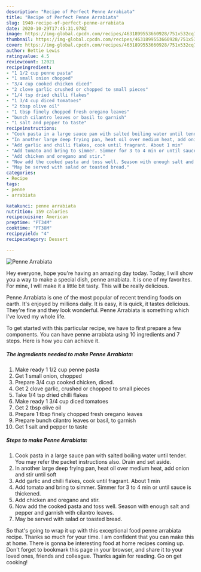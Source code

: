 ```yaml
---
description: "Recipe of Perfect Penne Arrabiata"
title: "Recipe of Perfect Penne Arrabiata"
slug: 1940-recipe-of-perfect-penne-arrabiata
date: 2020-10-29T17:45:31.978Z
image: https://img-global.cpcdn.com/recipes/4631899553660928/751x532cq70/penne-arrabiata-recipe-main-photo.jpg
thumbnail: https://img-global.cpcdn.com/recipes/4631899553660928/751x532cq70/penne-arrabiata-recipe-main-photo.jpg
cover: https://img-global.cpcdn.com/recipes/4631899553660928/751x532cq70/penne-arrabiata-recipe-main-photo.jpg
author: Bettie Lewis
ratingvalue: 4.5
reviewcount: 12021
recipeingredient:
- "1 1/2 cup penne pasta"
- "1 small onion chopped"
- "3/4 cup cooked chicken diced"
- "2 clove garlic crushed or chopped to small pieces"
- "1/4 tsp dried chilli flakes"
- "1 3/4 cup diced tomatoes"
- "2 tbsp olive oil"
- "1 tbsp finely chopped fresh oregano leaves"
- "bunch cilantro leaves or basil to garnish"
- "1 salt and pepper to taste"
recipeinstructions:
- "Cook pasta in a large sauce pan with salted boiling water until tender. You may refer the packet instructions also. Drain and set aside."
- "In another large deep frying pan, heat oil over medium heat, add onion and stir until soft"
- "Add garlic and chilli flakes, cook until fragrant. About 1 min"
- "Add tomato and bring to simmer. Simmer for 3 to 4 min or until sauce is thickened."
- "Add chicken and oregano and stir."
- "Now add the cooked pasta and toss well. Season with enough salt and pepper and garnish with cilantro leaves."
- "May be served with salad or toasted bread."
categories:
- Recipe
tags:
- penne
- arrabiata

katakunci: penne arrabiata 
nutrition: 159 calories
recipecuisine: American
preptime: "PT34M"
cooktime: "PT38M"
recipeyield: "4"
recipecategory: Dessert

---
```



![Penne Arrabiata](https://img-global.cpcdn.com/recipes/4631899553660928/751x532cq70/penne-arrabiata-recipe-main-photo.jpg)

Hey everyone, hope you're having an amazing day today. Today, I will show you a way to make a special dish, penne arrabiata. It is one of my favorites. For mine, I will make it a little bit tasty. This will be really delicious.



Penne Arrabiata is one of the most popular of recent trending foods on earth. It's enjoyed by millions daily. It is easy, it is quick, it tastes delicious. They're fine and they look wonderful. Penne Arrabiata is something which I've loved my whole life.


To get started with this particular recipe, we have to first prepare a few components. You can have penne arrabiata using 10 ingredients and 7 steps. Here is how you can achieve it.

<!--inarticleads1-->

##### The ingredients needed to make Penne Arrabiata:

1. Make ready 1 1/2 cup penne pasta
1. Get 1 small onion, chopped
1. Prepare 3/4 cup cooked chicken, diced.
1. Get 2 clove garlic, crushed or chopped to small pieces
1. Take 1/4 tsp dried chilli flakes
1. Make ready 1 3/4 cup diced tomatoes
1. Get 2 tbsp olive oil
1. Prepare 1 tbsp finely chopped fresh oregano leaves
1. Prepare bunch cilantro leaves or basil, to garnish
1. Get 1 salt and pepper to taste




<!--inarticleads2-->

##### Steps to make Penne Arrabiata:

1. Cook pasta in a large sauce pan with salted boiling water until tender. You may refer the packet instructions also. Drain and set aside.
1. In another large deep frying pan, heat oil over medium heat, add onion and stir until soft
1. Add garlic and chilli flakes, cook until fragrant. About 1 min
1. Add tomato and bring to simmer. Simmer for 3 to 4 min or until sauce is thickened.
1. Add chicken and oregano and stir.
1. Now add the cooked pasta and toss well. Season with enough salt and pepper and garnish with cilantro leaves.
1. May be served with salad or toasted bread.




So that's going to wrap it up with this exceptional food penne arrabiata recipe. Thanks so much for your time. I am confident that you can make this at home. There is gonna be interesting food at home recipes coming up. Don't forget to bookmark this page in your browser, and share it to your loved ones, friends and colleague. Thanks again for reading. Go on get cooking!
